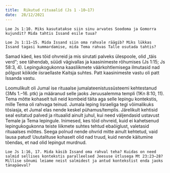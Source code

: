 ```yaml
---
title:  Rikutud rituaalid (Js 1 -10–17)  
date:  28/12/2021  
---
```


`Loe Js 1:10. Miks kasutatakse siin sinu arvates Soodoma ja Gomorra kujundit? Mida tahtis Issand esile tuua?`

`Loe Js 1:11–15. Mida Issand siin oma rahvale räägib? Miks lükkas Issand tagasi kummardamise, mida Tema rahvas Talle osutada tahtis?`

Samad käed, kes tõid ohvreid ja mis sirutati palveks ülespoole, olid „täis verd“; see tähendab, süüdi vägivallas ja kaasinimeste rõhumises (Js 1:15; Js 58:3, 4). Lepingukogukonna kaasliikmete väärkohtlemisega ilmutasid nad põlgust kõikide iisrael­laste Kaitsja suhtes. Patt kaasinimeste vastu oli patt Issanda vastu.

Loomulikult oli Jumal ise rituaalse jumalateenistussüsteemi kehtestanud (3Ms 1.–16. ptk) ja määranud selle jaoks Jeruusalemma templi (1Kn 8:10, 11). Tema mõtte kohaselt tuli neid kombeid täita aga selle lepingu kontekstis, mille Tema oli rahvaga teinud. Jumala leping Iisraeliga tegi võimalikuks tõsiasja, et Jumal elas nende keskel pühamus/templis. Järelikult kehtisid seal esitatud palved ja rituaalid ainult juhul, kui need väljendasid ustavust Temale ja Tema lepingule. Inimesed, kes tõid ohvreid, kuid ei kahetsenud lepingukogukonna teiste liikmete suhtes tehtud ebaõiglust, valetasid rituaalses mõttes. Seega polnud nende ohvrid mitte ainult kehtetud, vaid lausa patud! Usutalituse kohaselt olid nad truud, kuid nende käitumine tõendas, et nad olid lepingut murdnud.

`Loe Js 1:16, 17. Mida käsib Issand oma rahval teha? Kuidas on need salmid sellises kontekstis paralleelsed Jeesuse ütlusega Mt 23:23–28? Millise sõnumi leiame neist salmidest ja antud kontekstist enda jaoks tänapäeval?`